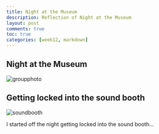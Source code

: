 ```yaml
---
title: Night at the Museum
description: Reflection of Night at the Museum
layout: post
comments: true
toc: true
categories: [week12, markdown]
---
```


## Night at the Museum
![groupphoto](https://cdn.discordapp.com/attachments/806618712056528906/1039300235341602917/IMG_0635.jpg)

## Getting locked into the sound booth
![soundbooth](https://cdn.discordapp.com/attachments/806618712056528906/1039303395724513360/IMG_3068.jpg)

I started off the night getting locked into the sound booth...

